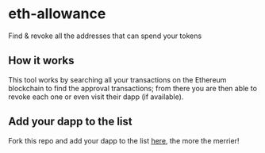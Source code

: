 # eth-allowance
Find & revoke all the addresses that can spend your tokens

## How it works
This tool works by searching all your transactions on the Ethereum blockchain to find the approval transactions; from there you are then able to revoke each one or even visit their dapp (if available).

## Add your dapp to the list
Fork this repo and add your dapp to the list [here](https://github.com/James-Sangalli/eth-allowance/blob/develop/src/helpers/dapps.js), the more the merrier! 
